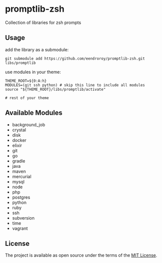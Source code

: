 # promptlib-zsh

Collection of libraries for zsh prompts

## Usage

add the library as a submodule:

    git submodule add https://github.com/eendroroy/promptlib-zsh.git libs/promptlib

use modules in your theme:

    THEME_ROOT=${0:A:h}
    MODULES=(git ssh python) # skip this line to include all modules
    source "${THEME_ROOT}/libs/promptlib/activate"
    
    # rest of your theme


## Available Modules

- background_job
- crystal
- disk
- docker
- elixir
- git
- go
- gradle
- java
- maven
- mercurial
- mysql
- node
- php
- postgres
- python
- ruby
- ssh
- subversion
- time
- vagrant


## License

The project is available as open source under the terms of the [MIT License](http://opensource.org/licenses/MIT).
